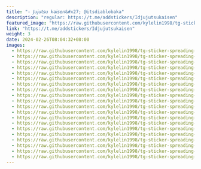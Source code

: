 ```yaml
---
title: "- 𝘑𝘶𝘫𝘶𝘵𝘴𝘶 𝘬𝘢𝘪𝘴𝘦𝘯&#x27; @itsdiablobaka"
description: "regular: https://t.me/addstickers/Idjujutsukaisen"
featured_image: "https://raw.githubusercontent.com/kylelin1998/tg-sticker-spreading-worldwide-images/main/img/0d3ddf06-add0-4d1e-9ae2-089665a3bf6a.jpg"
link: "https://t.me/addstickers/Idjujutsukaisen"
weight: 3
date: 2024-02-26T08:04:32+08:00
images:
  - https://raw.githubusercontent.com/kylelin1998/tg-sticker-spreading-worldwide-images/main/img/0d3ddf06-add0-4d1e-9ae2-089665a3bf6a.jpg
  - https://raw.githubusercontent.com/kylelin1998/tg-sticker-spreading-worldwide-images/main/img/bc97809b-cc3d-4607-87ba-a259051de486.jpg
  - https://raw.githubusercontent.com/kylelin1998/tg-sticker-spreading-worldwide-images/main/img/9b5970d9-b791-494b-9a58-7d99178f8e7d.jpg
  - https://raw.githubusercontent.com/kylelin1998/tg-sticker-spreading-worldwide-images/main/img/a0f7f558-1ba9-405e-8032-73d8e0f58965.jpg
  - https://raw.githubusercontent.com/kylelin1998/tg-sticker-spreading-worldwide-images/main/img/00e7b70d-8acd-4776-9b73-ceddc40efbc7.jpg
  - https://raw.githubusercontent.com/kylelin1998/tg-sticker-spreading-worldwide-images/main/img/c33596ae-f66b-4be0-848b-83680c27a2a0.jpg
  - https://raw.githubusercontent.com/kylelin1998/tg-sticker-spreading-worldwide-images/main/img/6209d1a5-473b-4162-b070-7dde79cbd298.jpg
  - https://raw.githubusercontent.com/kylelin1998/tg-sticker-spreading-worldwide-images/main/img/8c7a0f17-7565-4c78-acbf-1a8e2b6e7921.jpg
  - https://raw.githubusercontent.com/kylelin1998/tg-sticker-spreading-worldwide-images/main/img/556088d6-b096-4c0c-a377-91218b67d45e.jpg
  - https://raw.githubusercontent.com/kylelin1998/tg-sticker-spreading-worldwide-images/main/img/9fea2a4e-a193-4255-8ee1-98844bc49811.jpg
  - https://raw.githubusercontent.com/kylelin1998/tg-sticker-spreading-worldwide-images/main/img/0f562db2-335a-47ed-b6ef-3d06cf4e4148.jpg
  - https://raw.githubusercontent.com/kylelin1998/tg-sticker-spreading-worldwide-images/main/img/4d743bd6-50fd-4bb8-a445-1be6f5ae7db3.jpg
  - https://raw.githubusercontent.com/kylelin1998/tg-sticker-spreading-worldwide-images/main/img/10b7abce-2010-4b0e-af4c-145aefdd3d7b.jpg
  - https://raw.githubusercontent.com/kylelin1998/tg-sticker-spreading-worldwide-images/main/img/a90f9675-e085-4d30-b896-1ce1bc1c63d7.jpg
  - https://raw.githubusercontent.com/kylelin1998/tg-sticker-spreading-worldwide-images/main/img/cf78f4a7-00fb-4543-ac96-8eddb267b013.jpg
  - https://raw.githubusercontent.com/kylelin1998/tg-sticker-spreading-worldwide-images/main/img/8af8aaba-c255-465e-a157-1a3144bcc83e.jpg
  - https://raw.githubusercontent.com/kylelin1998/tg-sticker-spreading-worldwide-images/main/img/7ff24c8e-898a-4d4b-9bbc-401cea888d9d.jpg
  - https://raw.githubusercontent.com/kylelin1998/tg-sticker-spreading-worldwide-images/main/img/174dde22-effb-409f-80fd-77a7e0907ec6.jpg
  - https://raw.githubusercontent.com/kylelin1998/tg-sticker-spreading-worldwide-images/main/img/8d435618-2c44-4740-8f17-47b90a4cb600.jpg
  - https://raw.githubusercontent.com/kylelin1998/tg-sticker-spreading-worldwide-images/main/img/e1be4c22-8293-4567-9eae-dc036c464e29.jpg
---
```

